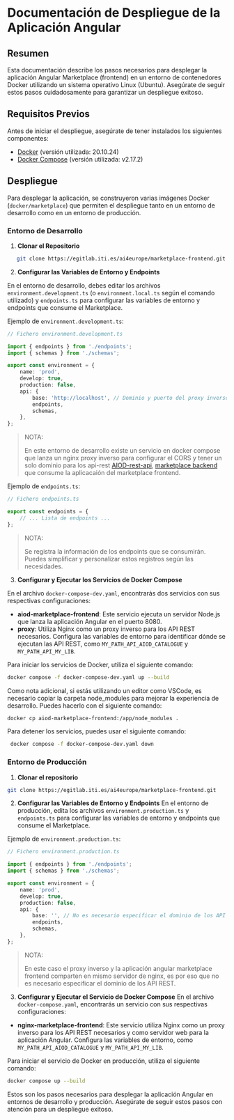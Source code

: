 # Documentación de Despliegue de la Aplicación Angular

## Resumen

Esta documentación describe los pasos necesarios para desplegar la aplicación Angular Marketplace (frontend) en un entorno de contenedores Docker utilizando un sistema operativo Linux (Ubuntu). Asegúrate de seguir estos pasos cuidadosamente para garantizar un despliegue exitoso.

## Requisitos Previos

Antes de iniciar el despliegue, asegúrate de tener instalados los siguientes componentes:

- [Docker](https://www.docker.com/) (versión utilizada: 20.10.24)
- [Docker Compose](https://docs.docker.com/compose/install/) (versión utilizada: v2.17.2)

## Despliegue

Para desplegar la aplicación, se construyeron varias imágenes Docker (`docker/marketplace`) que permiten el despliegue tanto en un entorno de desarrollo como en un entorno de producción.

### Entorno de Desarrollo

1. **Clonar el Repositorio**

```bash
   git clone https://egitlab.iti.es/ai4europe/marketplace-frontend.git
```

2. **Configurar las Variables de Entorno y Endpoints**

En el entorno de desarrollo, debes editar los archivos `environment.development.ts` (o `environment.local.ts` según el comando utilizado) y `endpoints.ts` para configurar las variables de entorno y endpoints que consume el Marketplace.

Ejemplo de `environment.development.ts`:

```ts
// Fichero environment.development.ts

import { endpoints } from './endpoints';
import { schemas } from './schemas';

export const environment = {
    name: 'prod',
    develop: true,
    production: false,
    api: {
        base: 'http://localhost', // Dominio y puerto del proxy inverso
        endpoints,
        schemas,
    },
};

```

>NOTA:
>
> En este entorno de desarrollo existe un servicio en docker compose que lanza un nginx proxy inverso para configurar el CORS y tener un solo dominio para los  api-rest [AIOD-rest-api](https://github.com/aiondemand/AIOD-rest-api), [marketplace backend](https://egitlab.iti.es/ai4europe/marketplace-mylibrary-backend) que consume la aplicacaión del marketplace frontend.

Ejemplo de `endpoints.ts`:

```ts
// Fichero endpoints.ts

export const endpoints = {
    // ... Lista de endpoints ...
};
```

>NOTA:
>
> Se registra la información de los endpoints que se consumirán. Puedes simplificar y personalizar estos registros según las necesidades.

3. **Configurar y Ejecutar los Servicios de Docker Compose**

En el archivo `docker-compose-dev.yaml`, encontrarás dos servicios con sus respectivas configuraciones:

- **aiod-marketplace-frontend**: Este servicio ejecuta un servidor Node.js que lanza la aplicación Angular en el puerto 8080.
- **proxy**: Utiliza Nginx como un proxy inverso para los API REST necesarios. Configura las variables de entorno para identificar dónde se ejecutan las API REST, como `MY_PATH_API_AIOD_CATALOGUE` y `MY_PATH_API_MY_LIB`.

Para iniciar los servicios de Docker, utiliza el siguiente comando:

```bash
docker compose -f docker-compose-dev.yaml up --build
```

Como nota adicional, si estás utilizando un editor como VSCode, es necesario copiar la carpeta node_modules para mejorar la experiencia de desarrollo. Puedes hacerlo con el siguiente comando:

```bash
docker cp aiod-marketplace-frontend:/app/node_modules .
```

Para detener los servicios, puedes usar el siguiente comando:

```bash
 docker compose -f docker-compose-dev.yaml down
```

### Entorno de Producción

1. **Clonar el repositorio**

```bash
git clone https://egitlab.iti.es/ai4europe/marketplace-frontend.git

```

2. **Configurar las Variables de Entorno y Endpoints**
En el entorno de producción, edita los archivos `environment.production.ts` y `endpoints.ts` para configurar las variables de entorno y endpoints que consume el Marketplace.

Ejemplo de `environment.production.ts`:

```ts
// Fichero environment.production.ts

import { endpoints } from './endpoints';
import { schemas } from './schemas';

export const environment = {
    name: 'prod',
    develop: true,
    production: false,
    api: {
        base: '', // No es necesario especificar el dominio de los API REST.
        endpoints,
        schemas,
    },
};
```

>NOTA:
>
> En este caso el proxy inverso y la aplicación angular marketplace frontend comparten en mismo servidor de nginx, es por eso que no es necesario especificar el dominio de los API REST.

3. **Configurar y Ejecutar el Servicio de Docker Compose**
En el archivo` docker-compose.yaml`, encontrarás un servicio con sus respectivas configuraciones:

- **nginx-marketplace-frontend**: Este servicio utiliza Nginx como un proxy inverso para los API REST necesarios y como servidor web para la aplicación Angular. Configura las variables de entorno, como `MY_PATH_API_AIOD_CATALOGUE` y `MY_PATH_API_MY_LIB`.

Para iniciar el servicio de Docker en producción, utiliza el siguiente comando:

```bash
docker compose up --build
```

Estos son los pasos necesarios para desplegar la aplicación Angular en entornos de desarrollo y producción. Asegúrate de seguir estos pasos con atención para un despliegue exitoso.
